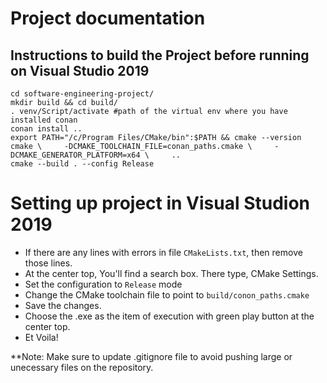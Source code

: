 # Project documentation

## Instructions to build the Project before running on Visual Studio 2019
```
cd software-engineering-project/
mkdir build && cd build/
. venv/Script/activate #path of the virtual env where you have installed conan
conan install ..
export PATH="/c/Program Files/CMake/bin":$PATH && cmake --version
cmake \     -DCMAKE_TOOLCHAIN_FILE=conan_paths.cmake \     -DCMAKE_GENERATOR_PLATFORM=x64 \     ..
cmake --build . --config Release
```

# Setting up project in Visual Studion 2019
- If there are any lines with errors in file `CMakeLists.txt`, then remove those lines.
- At the center top, You'll find a search box. There type, CMake Settings.
- Set the configuration to `Release` mode
- Change the CMake toolchain file to point to `build/conon_paths.cmake`
- Save the changes.
- Choose the .exe as the item of execution with green play button at the center top.
- Et Voila!


**Note: Make sure to update .gitignore file to avoid pushing large or unecessary files on the repository.